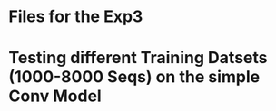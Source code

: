 # Files for the Exp3
# Testing different Training Datsets (1000-8000 Seqs) on the simple Conv Model
